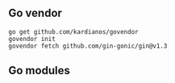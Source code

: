 ## Go vendor

```
go get github.com/kardianos/govendor
govendor init
govendor fetch github.com/gin-gonic/gin@v1.3
```

## Go modules



 



